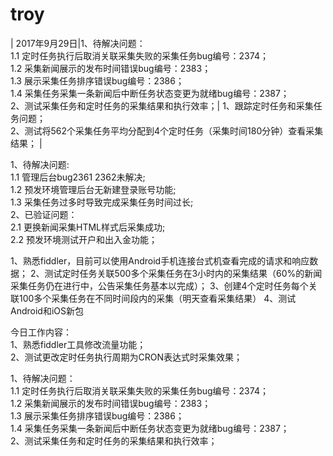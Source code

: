 # troy
 | 2017年9月29日|1、待解决问题：<br/>1.1 定时任务执行后取消关联采集失败的采集任务bug编号：2374；<br/>1.2 采集新闻展示的发布时间错误bug编号：2383；<br/>1.3 展示采集任务排序错误bug编号：2386；<br/>1.4 采集任务采集一条新闻后中断任务状态变更为就绪bug编号：2387；<br/>2、测试采集任务和定时任务的采集结果和执行效率；| 1、跟踪定时任务和采集任务问题； <BR/> 2、测试将562个采集任务平均分配到4个定时任务（采集时间180分钟）查看采集结果； |




1、待解决问题:<br/>1.1 管理后台bug2361 2362未解决;<br/>1.2 预发环境管理后台无新建登录账号功能;<br/>1.3 采集任务过多时导致完成采集任务时间过长;<br/>2、已验证问题：<br/>2.1 更换新闻采集HTML样式后采集成功;<br/>2.2 预发环境测试开户和出入金功能；<br/>







1、熟悉fiddler，目前可以使用Android手机连接台式机查看完成的请求和响应数据；
2、测试定时任务关联500多个采集任务在3小时内的采集结果（60%的新闻采集任务仍在进行中，公告采集任务基本以完成）；
3、创建4个定时任务每个关联100多个采集任务在不同时间段内的采集（明天查看采集结果）
4、测试Android和iOS新包



今日工作内容：<br/>1、熟悉fiddler工具修改流量功能；<br/>2、测试更改定时任务执行周期为CRON表达式时采集效果；<br/>




1、待解决问题：<br/>1.1 定时任务执行后取消关联采集失败的采集任务bug编号：2374；<br/>1.2 采集新闻展示的发布时间错误bug编号：2383；<br/>1.3 展示采集任务排序错误bug编号：2386；<br/>1.4 采集任务采集一条新闻后中断任务状态变更为就绪bug编号：2387；<br/>2、测试采集任务和定时任务的采集结果和执行效率；


























































